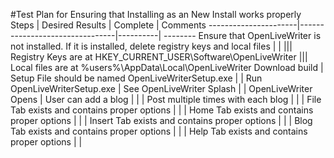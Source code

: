 #Test Plan for Ensuring that Installing as an New Install works properly
Steps                 | Desired Results                | Complete | Comments
----------------------|--------------------------------|----------| --------
Ensure that OpenLiveWriter is not installed.  If it is installed, delete registry keys and local files | |
||| Registry Keys are at HKEY_CURRENT_USER\Software\OpenLiveWriter
||| Local files are at %users%\AppData\Local\OpenLiveWriter
Download build | Setup File should be named OpenLiveWriterSetup.exe |  | 
Run OpenLiveWriterSetup.exe | See OpenLiveWriter Splash | |
OpenLiveWriter Opens | User can add a blog | |
 | Post multiple times with each blog | |
 | File Tab exists and contains proper options | |
 | Home Tab exists and contains proper options | |
 | Insert Tab exists and contains proper options | |
 | Blog Tab exists and contains proper options | | 
 | Help Tab exists and contains proper options | |
